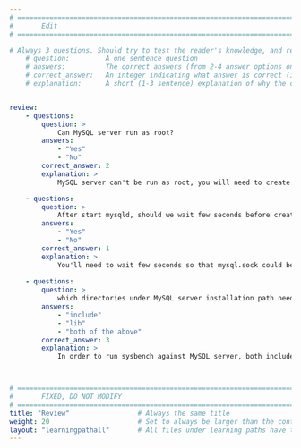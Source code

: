 ```yaml
---
# ================================================================================
#       Edit
# ================================================================================

# Always 3 questions. Should try to test the reader's knowledge, and reinforce the key points you want them to remember.
    # question:         A one sentence question
    # answers:          The correct answers (from 2-4 answer options only). Should be surrounded by quotes.
    # correct_answer:   An integer indicating what answer is correct (index starts from 0)
    # explanation:      A short (1-3 sentence) explanation of why the correct answer is correct. Can add additional context if desired


review:
    - questions:
        question: >
            Can MySQL server run as root?
        answers:
            - "Yes"
            - "No"
        correct_answer: 2                     
        explanation: >
            MySQL server can't be run as root, you will need to create an user to run MySQL server.

    - questions:
        question: >
            After start mysqld, should we wait few seconds before creating database?
        answers:
            - "Yes"
            - "No"
        correct_answer: 1
        explanation: >
            You'll need to wait few seconds so that mysql.sock could be created after starting MySQL.
               
    - questions:
        question: >
            which directories under MySQL server installation path need to be specified when building sysbench?
        answers:
            - "include"
            - "lib"
            - "both of the above"
        correct_answer: 3
        explanation: >
            In order to run sysbench against MySQL server, both include and lib directories under MySQL server installation need to be specified when building sysbench.



# ================================================================================
#       FIXED, DO NOT MODIFY
# ================================================================================
title: "Review"                 # Always the same title
weight: 20                      # Set to always be larger than the content in this path
layout: "learningpathall"       # All files under learning paths have this same wrapper
---
```

